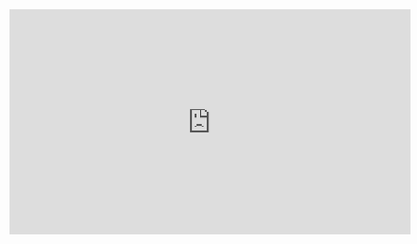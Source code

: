 <iframe width="720" height="405" src="https://www.youtube-nocookie.com/embed/11qM-bsPslc" frameborder="0" allow="accelerometer; autoplay; encrypted-media; gyroscope; picture-in-picture" allowfullscreen></iframe>
